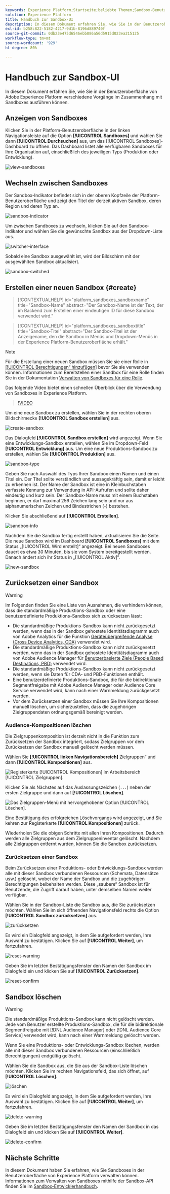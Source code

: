 ```yaml
---
keywords: Experience Platform;Startseite;beliebte Themen;Sandbox-Benutzerhandbuch;Sandbox-Handbuch
solution: Experience Platform
title: Handbuch zur Sandbox-UI
description: In diesem Dokument erfahren Sie, wie Sie in der Benutzeroberfläche von Adobe Experience Platform verschiedene Vorgänge im Zusammenhang mit Sandboxes ausführen können.
exl-id: b258c822-5182-4217-9d1b-8196d889740f
source-git-commit: 0db23e475d6546ebb886a56d5915d023ea215125
workflow-type: tm+mt
source-wordcount: '929'
ht-degree: 80%

---
```


# Handbuch zur Sandbox-UI

In diesem Dokument erfahren Sie, wie Sie in der Benutzeroberfläche von Adobe Experience Platform verschiedene Vorgänge im Zusammenhang mit Sandboxes ausführen können.

## Anzeigen von Sandboxes

Klicken Sie in der Platform-Benutzeroberfläche in der linken Navigationsleiste auf die Option **[!UICONTROL Sandboxes]** und wählen Sie dann **[!UICONTROL Durchsuchen]** aus, um das [!UICONTROL Sandboxes]-Dashboard zu öffnen. Das Dashboard listet alle verfügbaren Sandboxes für Ihre Organisation auf, einschließlich des jeweiligen Typs (Produktion oder Entwicklung).

![view-sandboxes](../images/ui/view-sandboxes.png)

## Wechseln zwischen Sandboxes

Der Sandbox-Indikator befindet sich in der oberen Kopfzeile der Platform-Benutzeroberfläche und zeigt den Titel der derzeit aktiven Sandbox, deren Region und deren Typ an.

![sandbox-indicator](../images/ui/sandbox-indicator.png)

Um zwischen Sandboxes zu wechseln, klicken Sie auf den Sandbox-Indikator und wählen Sie die gewünschte Sandbox aus der Dropdown-Liste aus.

![switcher-interface](../images/ui/switcher-interface.png)

Sobald eine Sandbox ausgewählt ist, wird der Bildschirm mit der ausgewählten Sandbox aktualisiert.

![sandbox-switched](../images/ui/sandbox-switched.png)

## Erstellen einer neuen Sandbox {#create}

>[!CONTEXTUALHELP]
>id="platform_sandboxes_sandboxname"
>title="Sandbox-Name"
>abstract="Der Sandbox-Name ist der Text, der im Backend zum Erstellen einer eindeutigen ID für diese Sandbox verwendet wird."

>[!CONTEXTUALHELP]
>id="platform_sandboxes_sandboxtitle"
>title="Sandbox-Titel"
>abstract="Der Sandbox-Titel ist der Anzeigename, den die Sandbox in Menüs und Dropdown-Menüs in der Experience Platform-Benutzeroberfläche erhält."

>[!NOTE]
>
>Für die Erstellung einer neuen Sandbox müssen Sie sie einer Rolle in [[!UICONTROL Berechtigungen“ hinzufügen]](../../access-control/abac/ui/permissions.md) bevor Sie sie verwenden können. Informationen zum Bereitstellen einer Sandbox für eine Rolle finden Sie in der Dokumentation [Verwalten von Sandboxes für eine Rolle](../../access-control/abac/ui/permissions.md#managing-sandboxes-for-role).

Das folgende Video bietet einen schnellen Überblick über die Verwendung von Sandboxes in Experience Platform.

>[!VIDEO](https://video.tv.adobe.com/v/29838/?quality=12&learn=on)

Um eine neue Sandbox zu erstellen, wählen Sie in der rechten oberen Bildschirmecke **[!UICONTROL Sandbox erstellen]** aus.

![create-sandbox](../images/ui/create-sandbox.png)

Das Dialogfeld **[!UICONTROL Sandbox erstellen]** wird angezeigt. Wenn Sie eine Entwicklungs-Sandbox erstellen, wählen Sie im Dropdown-Feld **[!UICONTROL Entwicklung]** aus. Um eine neue Produktions-Sandbox zu erstellen, wählen Sie **[!UICONTROL Produktion]** aus.

![sandbox-type](../images/ui/sandbox-type.png)

Geben Sie nach Auswahl des Typs Ihrer Sandbox einen Namen und einen Titel ein. Der Titel sollte verständlich und aussagekräftig sein, damit er leicht zu erkennen ist. Der Name der Sandbox ist eine in Kleinbuchstaben verfasste Kennung zur Verwendung in API-Aufrufen und sollte daher eindeutig und kurz sein. Der Sandbox-Name muss mit einem Buchstaben beginnen, er darf maximal 256 Zeichen lang sein und nur aus alphanumerischen Zeichen und Bindestrichen (-) bestehen.

Klicken Sie abschließend auf **[!UICONTROL Erstellen]**.

![sandbox-info](../images/ui/sandbox-info.png)

Nachdem Sie die Sandbox fertig erstellt haben, aktualisieren Sie die Seite. Die neue Sandbox wird im Dashboard **[!UICONTROL Sandboxes]** mit dem Status „[!UICONTROL Wird erstellt]“ angezeigt. Bei neuen Sandboxes dauert es etwa 30 Minuten, bis sie vom System bereitgestellt werden. Danach ändert sich ihr Status in „[!UICONTROL Aktiv]“.

![new-sandbox](../images/ui/new-sandbox.png)

## Zurücksetzen einer Sandbox

>[!WARNING]
>
>Im Folgenden finden Sie eine Liste von Ausnahmen, die verhindern können, dass die standardmäßige Produktions-Sandbox oder eine benutzerdefinierte Produktions-Sandbox sich zurücksetzen lässt:
>* Die standardmäßige Produktions-Sandbox kann nicht zurückgesetzt werden, wenn das in der Sandbox gehostete Identitätsdiagramm auch von Adobe Analytics für die Funktion [Geräteübergreifende Analyse (Cross Device Analytics, CDA)](https://experienceleague.adobe.com/docs/analytics/components/cda/overview.html?lang=de) verwendet wird.
>* Die standardmäßige Produktions-Sandbox kann nicht zurückgesetzt werden, wenn das in der Sandbox gehostete Identitätsdiagramm auch von Adobe Audience Manager für [Benutzerbasierte Ziele (People Based Destinations, PBD)](https://experienceleague.adobe.com/docs/audience-manager/user-guide/features/destinations/people-based/people-based-destinations-overview.html?lang=de) verwendet wird.
>* Die standardmäßige Produktions-Sandbox kann nicht zurückgesetzt werden, wenn sie Daten für CDA- und PBD-Funktionen enthält.
>* Eine benutzerdefinierte Produktions-Sandbox, die für die bidirektionale Segmentfreigabe mit Adobe Audience Manager oder Audience Core Service verwendet wird, kann nach einer Warnmeldung zurückgesetzt werden.
>* Vor dem Zurücksetzen einer Sandbox müssen Sie Ihre Kompositionen manuell löschen, um sicherzustellen, dass die zugehörigen Zielgruppendaten ordnungsgemäß bereinigt werden.

### Audience-Kompositionen löschen

Die Zielgruppenkomposition ist derzeit nicht in die Funktion zum Zurücksetzen der Sandbox integriert, sodass Zielgruppen vor dem Zurücksetzen der Sandbox manuell gelöscht werden müssen.

Wählen Sie **[!UICONTROL linken Navigationsbereich]** Zielgruppen“ und dann **[!UICONTROL Kompositionen]** aus.

![Registerkarte [!UICONTROL Kompositionen] im Arbeitsbereich [!UICONTROL Zielgruppen].](../images/ui/audiences.png)

Klicken Sie als Nächstes auf das Auslassungszeichen (`...`) neben der ersten Zielgruppe und dann auf **[!UICONTROL Löschen]**.

![Das Zielgruppen-Menü mit hervorgehobener Option [!UICONTROL Löschen].](../images/ui/delete-composition.png)

Eine Bestätigung des erfolgreichen Löschvorgangs wird angezeigt, und Sie kehren zur Registerkarte **[!UICONTROL Kompositionen]** zurück.

Wiederholen Sie die obigen Schritte mit allen Ihren Kompositionen. Dadurch werden alle Zielgruppen aus dem Zielgruppeninventar gelöscht. Nachdem alle Zielgruppen entfernt wurden, können Sie die Sandbox zurücksetzen.

### Zurücksetzen einer Sandbox

Beim Zurücksetzen einer Produktions- oder Entwicklungs-Sandbox werden alle mit dieser Sandbox verbundenen Ressourcen (Schemata, Datensätze usw.) gelöscht, wobei der Name der Sandbox und die zugehörigen Berechtigungen beibehalten werden. Diese „saubere“ Sandbox ist für Benutzende, die Zugriff darauf haben, unter demselben Namen weiter verfügbar.

Wählen Sie in der Sandbox-Liste die Sandbox aus, die Sie zurücksetzen möchten. Wählen Sie im sich öffnenden Navigationsfeld rechts die Option **[!UICONTROL Sandbox zurücksetzen]** aus.

![zurücksetzen](../images/ui/reset.png)

Es wird ein Dialogfeld angezeigt, in dem Sie aufgefordert werden, Ihre Auswahl zu bestätigen. Klicken Sie auf **[!UICONTROL Weiter]**, um fortzufahren.

![reset-warning](../images/ui/reset-warning.png)

Geben Sie im letzten Bestätigungsfenster den Namen der Sandbox im Dialogfeld ein und klicken Sie auf **[!UICONTROL Zurücksetzen]**.

![reset-confirm](../images/ui/reset-confirm.png)

## Sandbox löschen

>[!WARNING]
>
>Die standardmäßige Produktions-Sandbox kann nicht gelöscht werden. Jede vom Benutzer erstellte Produktions-Sandbox, die für die bidirektionale Segmentfreigabe mit [!DNL Audience Manager] oder [!DNL Audience Core Service] verwendet wird, kann nach einer Warnmeldung gelöscht werden.

Wenn Sie eine Produktions- oder Entwicklungs-Sandbox löschen, werden alle mit dieser Sandbox verbundenen Ressourcen (einschließlich Berechtigungen) endgültig gelöscht.

Wählen Sie die Sandbox aus, die Sie aus der Sandbox-Liste löschen möchten. Klicken Sie im rechten Navigationsfeld, das sich öffnet, auf **[!UICONTROL Löschen]**.

![löschen](../images/ui/delete.png)

Es wird ein Dialogfeld angezeigt, in dem Sie aufgefordert werden, Ihre Auswahl zu bestätigen. Klicken Sie auf **[!UICONTROL Weiter]**, um fortzufahren.

![delete-warning](../images/ui/delete-warning.png)

Geben Sie im letzten Bestätigungsfenster den Namen der Sandbox in das Dialogfeld ein und klicken Sie auf  **[!UICONTROL Weiter]**.

![delete-confirm](../images/ui/delete-confirm.png)

## Nächste Schritte

In diesem Dokument haben Sie erfahren, wie Sie Sandboxes in der Benutzeroberfläche von Experience Platform verwalten können. Informationen zum Verwalten von Sandboxes mithilfe der Sandbox-API finden Sie im [Sandbox-Entwicklerhandbuch](../api/getting-started.md).
